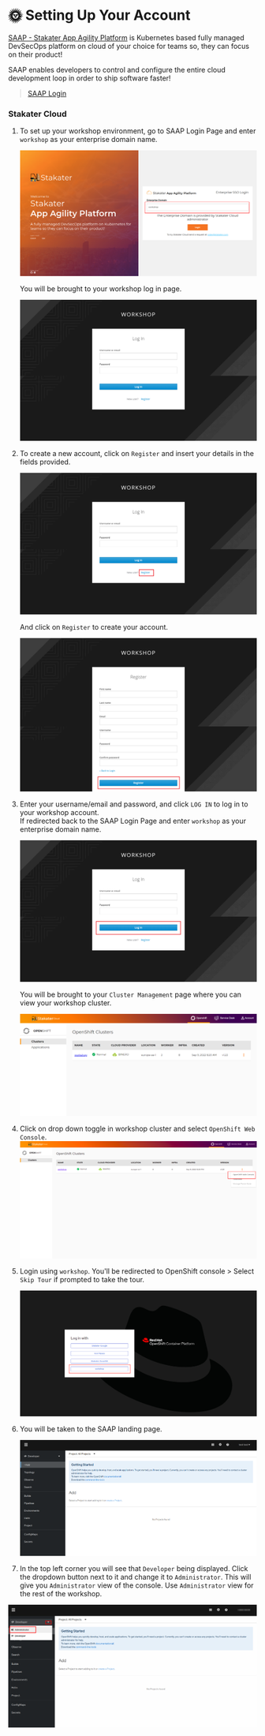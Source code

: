 # 🌞 Setting Up Your Account

[SAAP - Stakater App Agility Platform](https://docs.cloud.stakater.com/content/sre/introduction/introduction.html) is Kubernetes based fully managed DevSecOps platform on cloud of your choice for teams so, they can focus on their product!

SAAP enables developers to control and configure the entire cloud development loop in order to ship software faster!

> [SAAP Login](https://managedopenshiftfrontend-stakater-managed-openshift-apps.apps.stage.2cc6dtsv.kubeapp.cloud/)

### Stakater Cloud

1. To set up your workshop environment, go to SAAP Login Page and enter `workshop` as your enterprise domain name.

   ![login-page](./images/workshop-login.png)
 
 
 
   You will be brought to your workshop log in page.
   
   ![login-page2](./images/workshop-login2.png)
 
 
 
2. To create a new account, click on `Register` and insert your details in the fields provided. 
 
 
   ![register-page](./images/workshop-register.png)
 

   And click on `Register` to create your account.

   ![register-page2](./images/workshop-register2.png)


3. Enter your username/email and password, and click `LOG IN` to log in to your workshop account.  
   If redirected back to the SAAP Login Page and enter `workshop` as your enterprise domain name.
 
 
   ![login-page2](./images/workshop-login3.png)
 
 
   You will be brought to your `Cluster Management` page where you can view your workshop cluster.


   ![cluster-page](./images/cluster-management-page.png)


4. Click on drop down toggle in workshop cluster and select `OpenShift Web Console`. 
   ![oc-login-1](./images/oc-login-1.png)  

5. Login using `workshop`. You'll be redirected to OpenShift console > Select `Skip Tour` if prompted to take the tour.  

   ![oc-login-2](./images/oc-login-2.png)  

6. You will be taken to the SAAP landing page. 

   ![SAAP-home](./images/saap-home.png)

7. In the top left corner you will see that `Developer` being displayed. Click the dropdown button next to it and change it to `Administrator`. 
   This will give you `Administrator` view of the console. Use `Administrator` view for the rest of the workshop.


![SAAP-admin-view](./images/saap-admin-view.png)

 

  

  
  
 
 
 
 

